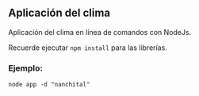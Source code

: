 ## Aplicación del clima

Aplicación del clima en línea de comandos con NodeJs.

Recuerde ejecutar ```npm install``` para las librerías.

### Ejemplo: 
```
node app -d "nanchital"
```